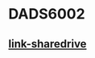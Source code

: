 # DADS6002
## [link-sharedrive](https://kmitlthailand-my.sharepoint.com/:f:/g/personal/66420081_kmitl_ac_th/Eossk1MAHkhCmmuHbrZPFvABc6tjYPQK4gx6hDfypwocTg?e=5%3avofLQ7&at=9)
